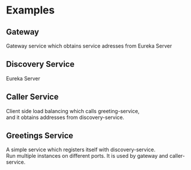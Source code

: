 # Examples

## Gateway

Gateway service which obtains service adresses from Eureka Server

## Discovery Service

Eureka Server

## Caller Service

Client side load balancing which calls greeting-service,  
and it obtains addresses from discovery-service.

## Greetings Service

A simple service which registers itself with discovery-service.  
Run multiple instances on different ports.
It is used by gateway and caller-service.
